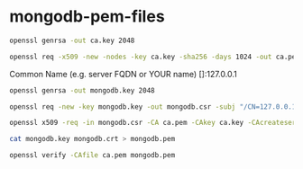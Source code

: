 # mongodb-pem-files

```bash
openssl genrsa -out ca.key 2048
```
```bash
openssl req -x509 -new -nodes -key ca.key -sha256 -days 1024 -out ca.pem
```
 Common Name (e.g. server FQDN or YOUR name) []:127.0.0.1
```bash
openssl genrsa -out mongodb.key 2048
```
```bash
openssl req -new -key mongodb.key -out mongodb.csr -subj "/CN=127.0.0.1"
```
```bash
openssl x509 -req -in mongodb.csr -CA ca.pem -CAkey ca.key -CAcreateserial -out mongodb.crt -days 500 -sha256
```
```bash
cat mongodb.key mongodb.crt > mongodb.pem
```
```bash
openssl verify -CAfile ca.pem mongodb.pem
```

